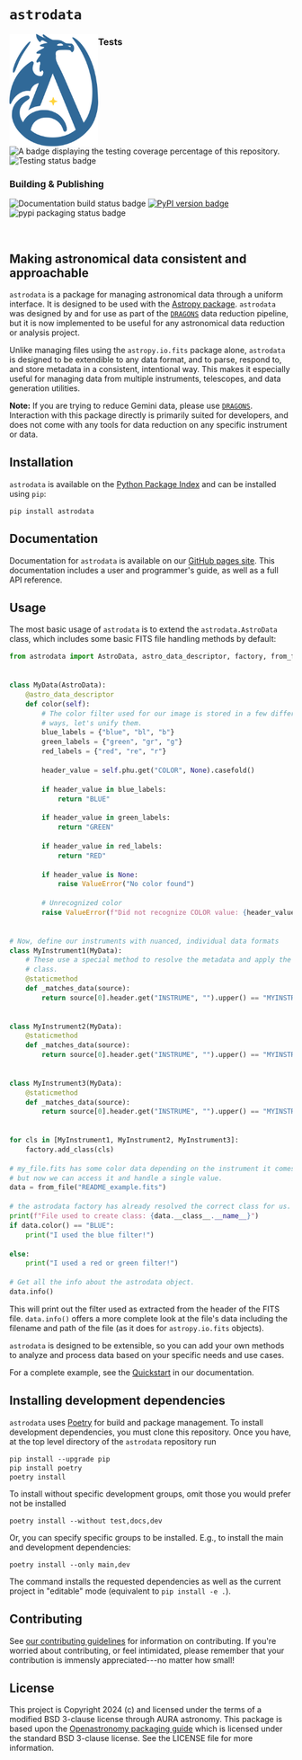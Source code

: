 [DRAGONS link]: https://github.com/GeminiDRSoftware/DRAGONS
[astrodata docs]: https://geminidrsoftware.github.io/astrodata/
[astrodata repo]: https://geminidrsoftware.github.io/astrodata/
[astropy link]: https://astropy.org
[pypi link]: https://pypi.org/project/astrodata

[coverage badge]: https://img.shields.io/endpoint?url=https://gist.githubusercontent.com/teald/d2f3af2a279efc1f6e90d457a3c50e47/raw/covbadge.json
[docs build badge]: https://github.com/GeminiDRSoftware/astrodata/actions/workflows/documentation.yml/badge.svg
[pypi packaging badge]: https://github.com/GeminiDRSoftware/astrodata/actions/workflows/publish_pypi.yml/badge.svg
[pypi package version badge]: https://badge.fury.io/py/astrodata.svg
[test status badge]: https://github.com/GeminiDRSoftware/astrodata/actions/workflows/testing.yml/badge.svg

`astrodata`
=============

<picture>
  <source media="(prefers-color-scheme: dark)" srcset="docs/static/logo.svg">
  <img
  alt="A logo of a stylized blue dragon inside a similarly blue shell. A yellow star lies at the center, together with the dragon shape forming a stylized letter A."
  src="docs/static/logo_dark.svg"
  align="left"
  height=200
  style="padding-right: 10; padding-bottom: 10; border: none;"
  >
</picture>

### Tests
![A badge displaying the testing coverage percentage of this repository.][coverage badge]
![Testing status badge][test status badge]

### Building & Publishing
![Documentation build status badge][docs build badge]
[![PyPI version badge][pypi package version badge]](https://badge.fury.io/py/astrodata)
![pypi packaging status badge][pypi packaging badge]

<!-- Clearing the logo for the next header -->
<br clear="left">

Making astronomical data consistent and approachable
--------------------------------------------------------------------

`astrodata` is a package for managing astronomical data through a uniform
interface. It is designed to be used with the
[Astropy package][astropy link]. `astrodata` was designed by and
for use as part of the [`DRAGONS`][DRAGONS link] data reduction pipeline, but it is now
implemented to be useful for any astronomical data reduction or analysis
project.

Unlike managing files using the ``astropy.io.fits`` package alone, ``astrodata``
is designed to be extendible to any data format, and to parse, respond to, and
store metadata in a consistent, intentional way. This makes it especially
useful for managing data from multiple instruments, telescopes, and data
generation utilities.

**Note:** If you are trying to reduce Gemini data, please use [`DRAGONS`][DRAGONS link].
Interaction with this package directly is primarily suited for developers, and
does not come with any tools for data reduction on any specific instrument or
data.

Installation
------------

`astrodata` is available on the [Python Package Index][pypi link] and
can be installed using `pip`:

```
pip install astrodata
```

Documentation
-------------

Documentation for ``astrodata`` is available on our [GitHub pages site][astrodata docs]. This documentation includes a
user and programmer's guide, as well as a full API reference.


Usage
-----

The most basic usage of ``astrodata`` is to extend the ``astrodata.AstroData``
class, which includes some basic FITS file handling methods by default:

```python
from astrodata import AstroData, astro_data_descriptor, factory, from_file


class MyData(AstroData):
    @astro_data_descriptor
    def color(self):
        # The color filter used for our image is stored in a few different
        # ways, let's unify them.
        blue_labels = {"blue", "bl", "b"}
        green_labels = {"green", "gr", "g"}
        red_labels = {"red", "re", "r"}

        header_value = self.phu.get("COLOR", None).casefold()

        if header_value in blue_labels:
            return "BLUE"

        if header_value in green_labels:
            return "GREEN"

        if header_value in red_labels:
            return "RED"

        if header_value is None:
            raise ValueError("No color found")

        # Unrecognized color
        raise ValueError(f"Did not recognize COLOR value: {header_value}")


# Now, define our instruments with nuanced, individual data formats
class MyInstrument1(MyData):
    # These use a special method to resolve the metadata and apply the correct
    # class.
    @staticmethod
    def _matches_data(source):
        return source[0].header.get("INSTRUME", "").upper() == "MYINSTRUMENT1"


class MyInstrument2(MyData):
    @staticmethod
    def _matches_data(source):
        return source[0].header.get("INSTRUME", "").upper() == "MYINSTRUMENT2"


class MyInstrument3(MyData):
    @staticmethod
    def _matches_data(source):
        return source[0].header.get("INSTRUME", "").upper() == "MYINSTRUMENT3"


for cls in [MyInstrument1, MyInstrument2, MyInstrument3]:
    factory.add_class(cls)

# my_file.fits has some color data depending on the instrument it comes from,
# but now we can access it and handle a single value.
data = from_file("README_example.fits")

# the astrodata factory has already resolved the correct class for us.
print(f"File used to create class: {data.__class__.__name__}")
if data.color() == "BLUE":
    print("I used the blue filter!")

else:
    print("I used a red or green filter!")

# Get all the info about the astrodata object.
data.info()

```

This will print out the filter used as extracted from the header of the FITS
file. `data.info()` offers a more complete look at the file's data including
the filename and path of the file (as it does for `astropy.io.fits` objects).

`astrodata` is designed to be extensible, so you can add your own methods to
analyze and process data based on your specific needs and use cases.

For a complete example, see the
[Quickstart](https://geminidrsoftware.github.io/astrodata/quickstart.html) in
our documentation.

Installing development dependencies
-----------------------------------

``astrodata`` uses [Poetry](https://github.com/python-poetry/poetry) for build
and package management. To install development dependencies, you must clone
this repository. Once you have, at the top level directory of the `astrodata`
repository run

```
pip install --upgrade pip
pip install poetry
poetry install
```

To install without specific development groups, omit those you would prefer
not be installed
```
poetry install --without test,docs,dev
```


Or, you can specify specific groups to be installed. E.g., to install the
main and development dependencies:
```
poetry install --only main,dev
```

The command installs the requested dependencies as well as the current
project in "editable" mode (equivalent to `pip install -e .`).


Contributing
------------

See [our contributing guidelines](CONTRIBUTING.md) for information on
contributing. If you're worried about contributing, or feel intimidated, please
remember that your contribution is immensly appreciated---no matter how small!

License
-------

This project is Copyright 2024 (c)  and licensed under the terms of a modified
BSD 3-clause license through AURA astronomy. This package is based upon the
[Openastronomy packaging
guide](https://github.com/OpenAstronomy/packaging-guide) which is licensed
under the standard BSD 3-clause license. See the LICENSE file for more
information.
